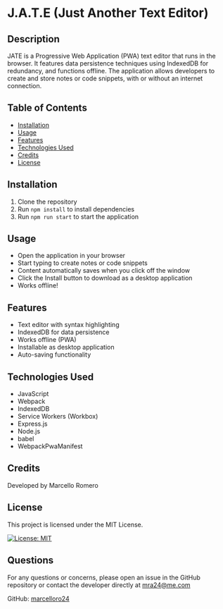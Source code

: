 # J.A.T.E (Just Another Text Editor)

## Description
JATE is a Progressive Web Application (PWA) text editor that runs in the browser. It features data persistence techniques using IndexedDB for redundancy, and functions offline. The application allows developers to create and store notes or code snippets, with or without an internet connection.

## Table of Contents
- [Installation](#installation)
- [Usage](#usage)
- [Features](#features)
- [Technologies Used](#technologies-used)
- [Credits](#credits)
- [License](#license)

## Installation
1. Clone the repository
2. Run `npm install` to install dependencies
3. Run `npm run start` to start the application

## Usage
- Open the application in your browser
- Start typing to create notes or code snippets
- Content automatically saves when you click off the window
- Click the Install button to download as a desktop application
- Works offline!

## Features
- Text editor with syntax highlighting
- IndexedDB for data persistence
- Works offline (PWA)
- Installable as desktop application
- Auto-saving functionality

## Technologies Used
- JavaScript
- Webpack
- IndexedDB
- Service Workers (Workbox)
- Express.js
- Node.js
- babel
- WebpackPwaManifest

## Credits
Developed by Marcello Romero

## License
This project is licensed under the MIT License.

[![License: MIT](https://img.shields.io/badge/License-MIT-yellow.svg)](https://opensource.org/licenses/MIT)

## Questions
For any questions or concerns, please open an issue in the GitHub repository or contact the developer directly at mra24@me.com

GitHub: [marcelloro24](https://github.com/marcelloro24)
